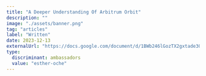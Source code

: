 ```yaml
---
title: "A Deeper Understanding Of Arbitrum Orbit"
description: ""
image: "./assets/banner.png"
tag: "articles"
label: "Written"
date: 2023-12-13
externalUrl: "https://docs.google.com/document/d/1BWb246lGozTX2gxtade3O6lOtiI40FJJza0Zu0dvNrs/edit"
type:
  discriminant: ambassadors
  value: "esther-oche"
---
```

